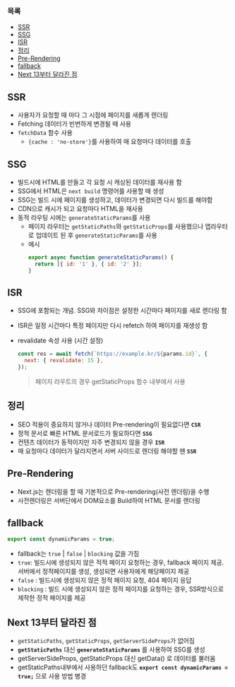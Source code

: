 ### 목록

- [SSR](#ssr)
- [SSG](#ssg)
- [ISR](#isr)
- [정리](#정리)
- [Pre-Rendering](#pre-rendering)
- [fallback](#fallback)
- [Next 13부터 달라진 점](#next-13부터-달라진-점)

## SSR

- 사용자가 요청할 때 마다 그 시점에 페이지를 새롭게 렌더링
- Fetching 데이터가 빈번하게 변경될 때 사용
- `fetchData` 함수 사용
  - `{cache : 'no-store'}`를 사용하여 매 요청마다 데이터를 호출

## SSG

- 빌드시에 HTML를 만들고 각 요청 시 캐싱된 데이터를 재사용 함
- SSG에서 HTML은 `next build` 명령어를 사용할 때 생성
- SSG는 빌드 시에 페이지를 생성하고, 데이터가 변경되면 다시 빌드를 해야함
- CDN으로 캐시가 되고 요청마다 HTML을 재사용
- 동적 라우팅 시에는 `generateStaticParams`를 사용
  - 페이지 라우터는 `getStaticPaths`와 `getStaticProps`를 사용했으나 앱라우터로 업데이트 된 후 `generateStaticParams`를 사용
  - 예시
    ```js
    export async function generateStaticParams() {
      return [{ id: '1' }, { id: '2' }];
    }
    ```

## ISR

- SSG에 포함되는 개념. SSG와 차이점은 설정한 시간마다 페이지를 새로 렌더링 함
- ISR은 일정 시간마다 특정 페이지만 다시 refetch 하여 페이지를 재생성 함
- revalidate 속성 사용 (시간 설정)

  ```js
  const res = await fetch(`https://example.kr/${params.id}`, {
    next: { revalidate: 15 },
  });
  ```

  > 페이지 라우트의 경우 getStaticProps 함수 내부에서 사용

## 정리

- SEO 적용이 중요하지 않거나 데이터 Pre-rendering이 필요없다면 **`CSR`**
- 정적 문서로 빠른 HTML 문서로드가 필요하다면 **`SSG`**
- 컨텐츠 데이터가 동적이지만 자주 변경되지 않을 경우 **`ISR`**
- 매 요청마다 데이터가 달라지면서 서버 사이드로 렌더링 해야할 땐 **`SSR`**

## Pre-Rendering

- Next.js는 렌더링을 할 때 기본적으로 Pre-rendering(사전 렌더링)을 수행
- 사전렌더링은 서버단에서 DOM요소를 Build하여 HTML 문서를 렌더링

## fallback

```js
export const dynamicParams = true;
```

- fallback는 `true` | `false` | `blocking` 값을 가짐
- `true`: 빌드시에 생성되지 않은 적적 페이지 요청하는 경우, fallback 페이지 제공. 서버에서 정적페이지를 생성, 생성되면 사용자에게 해당페이지 제공
- `false` : 빌드시에 생성되지 않은 정적 페이지 요청, 404 페이지 응답
- `blocking` : 빌드 시에 생성되지 않은 정적 페이지를 요청하는 경우, SSR방식으로 제작한 정적 페이지를 제공

## Next 13부터 달라진 점

- `getStaticPaths`, `getStaticProps`, `getServerSideProps`가 없어짐
- **`getStaticPaths`** 대신 **`generateStaticParams`** 를 사용하여 SSG를 생성
- getServerSideProps, getStaticProps 대신 getData() 로 데이터를 불러옴
- getStaticPaths내부에서 사용하던 fallback도 **`export const dynamicParams = true;`** 으로 사용 방법 병경
